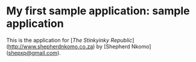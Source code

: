 # My first sample application: sample application

This is the application for 
[*The Stinkyinky Republic*] (http://www.shepherdnkomo.co.za)
by [Shepherd Nkomo] (shepxp@gmail.com).
